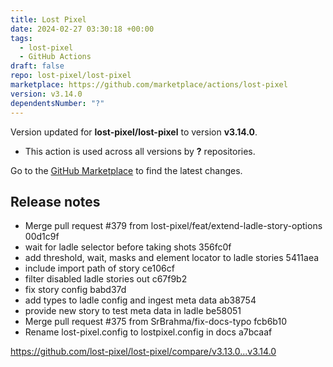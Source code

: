 ```yaml
---
title: Lost Pixel
date: 2024-02-27 03:30:18 +00:00
tags:
  - lost-pixel
  - GitHub Actions
draft: false
repo: lost-pixel/lost-pixel
marketplace: https://github.com/marketplace/actions/lost-pixel
version: v3.14.0
dependentsNumber: "?"
---
```



Version updated for **lost-pixel/lost-pixel** to version **v3.14.0**.
- This action is used across all versions by **?** repositories.

Go to the [GitHub Marketplace](https://github.com/marketplace/actions/lost-pixel) to find the latest changes.

## Release notes

- Merge pull request #379 from lost-pixel/feat/extend-ladle-story-options  00d1c9f
- wait for ladle selector before taking shots  356fc0f
- add threshold, wait, masks and element locator to ladle stories  5411aea
- include import path of story  ce106cf
- filter disabled ladle stories out  c67f9b2
- fix story config  babd37d
- add types to ladle config and ingest meta data  ab38754
- provide new story to test meta data in ladle  be58051
- Merge pull request #375 from SrBrahma/fix-docs-typo  fcb6b10
- Rename lost-pixel.config to lostpixel.config in docs  a7bcaaf

https://github.com/lost-pixel/lost-pixel/compare/v3.13.0...v3.14.0
